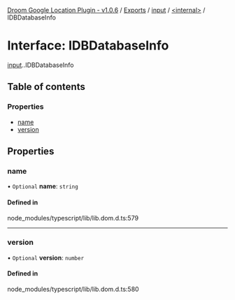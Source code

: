 [Droom Google Location Plugin - v1.0.6](../README.md) / [Exports](../modules.md) / [input](../modules/input.md) / [<internal\>](../modules/input._internal_.md) / IDBDatabaseInfo

# Interface: IDBDatabaseInfo

[input](../modules/input.md).[<internal>](../modules/input._internal_.md).IDBDatabaseInfo

## Table of contents

### Properties

- [name](input._internal_.IDBDatabaseInfo.md#name)
- [version](input._internal_.IDBDatabaseInfo.md#version)

## Properties

### name

• `Optional` **name**: `string`

#### Defined in

node_modules/typescript/lib/lib.dom.d.ts:579

___

### version

• `Optional` **version**: `number`

#### Defined in

node_modules/typescript/lib/lib.dom.d.ts:580
